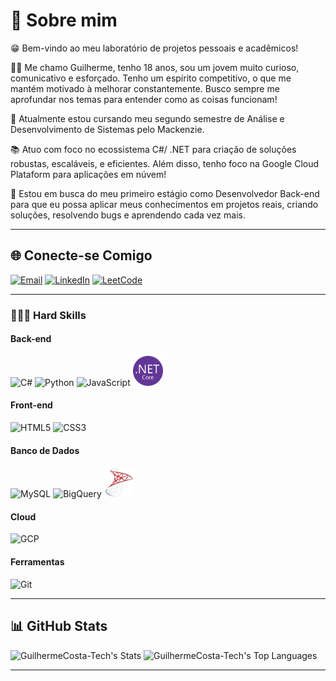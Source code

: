 # 🪪 Sobre mim

😁 Bem-vindo ao meu laboratório de projetos pessoais e acadêmicos! 

👦🏻 Me chamo Guilherme, tenho 18 anos, sou um jovem muito curioso, comunicativo e esforçado. Tenho um espírito competitivo, o que me mantém motivado à melhorar constantemente. Busco sempre me aprofundar nos temas para entender como as coisas funcionam!

📖 Atualmente estou cursando meu segundo semestre de Análise e Desenvolvimento de Sistemas pelo Mackenzie.

📚 Atuo com foco no ecossistema C#/ .NET para criação de soluções robustas, escaláveis, e eficientes. Além disso, tenho foco na Google Cloud Plataform para aplicações em núvem!

💼 Estou em busca do meu primeiro estágio como Desenvolvedor Back-end para que eu possa aplicar meus conhecimentos em projetos reais, criando soluções, resolvendo bugs e aprendendo cada vez mais.

---

## 🌐 Conecte-se Comigo

[![Email](https://img.shields.io/badge/Email-D14836?logo=gmail&logoColor=white)](mailto:guilhermecosta.tech@gmail.com)
[![LinkedIn](https://img.shields.io/badge/LinkedIn-0A66C2?logo=linkedin&logoColor=white&style=flat-square)](www.linkedin.com/in/guilhermecosta-tech)
[![LeetCode](https://img.shields.io/badge/-LeetCode-FFA116?style=flat-square&logo=leetcode&logoColor=black)](https://leetcode.com/guilhermecosta-tech/)

---

### 👨🏻‍💻 Hard Skills

#### Back-end
<div align="left">
  <img src="https://cdn.jsdelivr.net/gh/devicons/devicon/icons/csharp/csharp-original.svg"
       width="48" alt="C#" />
  <img src="https://cdn.jsdelivr.net/gh/devicons/devicon/icons/python/python-original.svg"
       width="48" alt="Python" />
    <img src="https://cdn.jsdelivr.net/gh/devicons/devicon/icons/javascript/javascript-original.svg"
       width="48" alt="JavaScript" />
    <img align="auto" alt="DotNetCore" width="48" src="https://github.com/devicons/devicon/blob/v2.16.0/icons/dotnetcore/dotnetcore-original.svg"/>
  
  </div>

#### Front-end
<div align="left">
    <img src="https://cdn.jsdelivr.net/gh/devicons/devicon/icons/html5/html5-original.svg"
       width="48" alt="HTML5" />
    <img src="https://cdn.jsdelivr.net/gh/devicons/devicon/icons/css3/css3-original.svg"
       width="48" alt="CSS3" />
</div>

#### Banco de Dados
<div align="left">
  <img src="https://cdn.jsdelivr.net/gh/devicons/devicon/icons/mysql/mysql-original.svg"
       width="48" alt="MySQL" />
         <img src="https://www.vectorlogo.zone/logos/google_bigquery/google_bigquery-icon.svg"
       width="48" alt="BigQuery" />
  <img align="auto" alt="SQL Server" height="auto" width="48" src="https://raw.githubusercontent.com/devicons/devicon/master/icons/microsoftsqlserver/microsoftsqlserver-original.svg">
</div>

#### Cloud
<div align="left">
  <img src="https://cdn.jsdelivr.net/gh/devicons/devicon/icons/googlecloud/googlecloud-original.svg"
       width="48" alt="GCP" />
 </div>


#### Ferramentas
<div align="left">
  <img src="https://cdn.jsdelivr.net/gh/devicons/devicon/icons/git/git-original.svg"
       width="48" alt="Git" />
 </div>








---

## 📊 GitHub Stats

![GuilhermeCosta-Tech's Stats](https://github-readme-stats.vercel.app/api?username=GuilhermeCosta-Tech&theme=dark&show_icons=true&hide_border=false&count_private=true)
![GuilhermeCosta-Tech's Top Languages](https://github-readme-stats.vercel.app/api/top-langs/?username=GuilhermeCosta-Tech&theme=dark&show_icons=true&hide_border=false&layout=compact)

---


